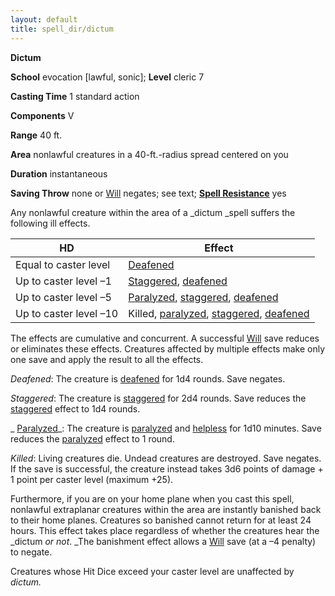 ```yaml
---
layout: default
title: spell_dir/dictum
---
```

 **Dictum**

**School** evocation [lawful, sonic]; **Level** cleric 7

**Casting Time** 1 standard action

**Components** V

**Range** 40 ft.

**Area** nonlawful creatures in a 40-ft.-radius spread centered on you

**Duration** instantaneous

**Saving Throw** none or [Will](../combat#_will) negates; see text; **[Spell Resistance](../glossary#_spell-resistance)** yes

Any nonlawful creature within the area of a _dictum _spell suffers the following ill effects.

| HD | Effect |
| --- | --- |
| Equal to caster level | [Deafened](../glossary#_deafened) |
| Up to caster level –1 | [Staggered](../glossary#_staggered), [deafened](../glossary#_deafened) |
| Up to caster level –5 | [Paralyzed](../glossary#_paralyzed), [staggered](../glossary#_staggered), [deafened](../glossary#_deafened) |
| Up to caster level –10 | Killed, [paralyzed](../glossary#_paralyzed), [staggered](../glossary#_staggered), [deafened](../glossary#_deafened) |

The effects are cumulative and concurrent. A successful [Will](../combat#_will) save reduces or eliminates these effects. Creatures affected by multiple effects make only one save and apply the result to all the effects.

_Deafened_: The creature is [deafened](../glossary#_deafened) for 1d4 rounds. Save negates.

_Staggered_: The creature is [staggered](../glossary#_staggered) for 2d4 rounds. Save reduces the [staggered](../glossary#_staggered) effect to 1d4 rounds.

_ [Paralyzed](../glossary#_paralyzed)_: The creature is [paralyzed](../glossary#_paralyzed) and [helpless](../glossary#_helpless) for 1d10 minutes. Save reduces the [paralyzed](../glossary#_paralyzed) effect to 1 round.

_Killed_: Living creatures die. Undead creatures are destroyed. Save negates. If the save is successful, the creature instead takes 3d6 points of damage + 1 point per caster level (maximum +25).

Furthermore, if you are on your home plane when you cast this spell, nonlawful extraplanar creatures within the area are instantly banished back to their home planes. Creatures so banished cannot return for at least 24 hours. This effect takes place regardless of whether the creatures hear the _dictum _or not_. _The banishment effect allows a [Will](../combat#_will) save (at a –4 penalty) to negate.

Creatures whose Hit Dice exceed your caster level are unaffected by _dictum._

